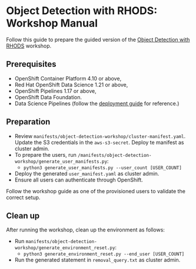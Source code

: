 # Object Detection with RHODS: Workshop Manual

Follow this guide to prepare the guided version of the [Object Detection with RHODS](http://mamurak.github.io) workshop.

## Prerequisites

* OpenShift Container Platform 4.10 or above,
* Red Hat OpenShift Data Science 1.21 or above,
* OpenShift Pipelines 1.17 or above,
* OpenShift Data Foundation.
* Data Science Pipelines (follow the [deployment guide](rhods-data-science-pipelines.md) for reference.)

## Preparation

- Review `manifests/object-detection-workshop/cluster-manifest.yaml`. Update the S3 credentials in the `aws-s3-secret`. Deploy te manifest as cluster admin.
- To prepare the users, run `/manifests/object-detection-workshop/generate_user_manifests.py`:
    - `python3 generate_user_manifests.py --user_count [USER_COUNT]`
- Deploy the generated `user_manifest.yaml` as cluster admin.
- Ensure all users can authenticate through OpenShift.

Follow the workshop guide as one of the provisioned users to validate the correct setup.

## Clean up

After running the workshop, clean up the environment as follows:
- Run `manifests/object-detection-workshop/generate_environment_reset.py`:
    - `python3 generate_environment_reset.py --end_user [USER_COUNT]`
- Run the generated statement in `removal_query.txt` as cluster admin.
